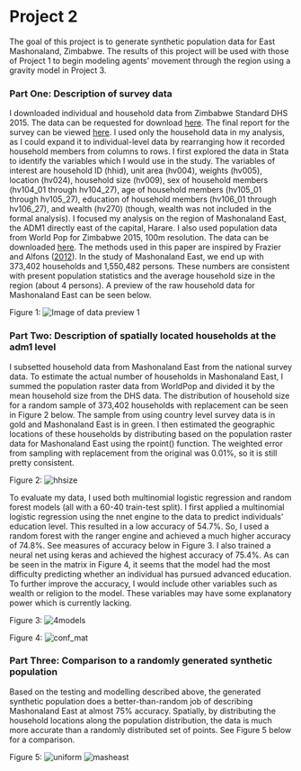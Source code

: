 # Project 2

The goal of this project is to generate synthetic population data for East Mashonaland, Zimbabwe. The results of this project will be used with those of Project 1 to begin modeling agents' movement through the region using a gravity model in Project 3.

### Part One: Description of survey data

I downloaded individual and household data from Zimbabwe Standard DHS 2015. The data can be requested for download [here](https://dhsprogram.com/data/dataset/Zimbabwe_Standard-DHS_2015.cfm?flag=1). The final report for the survey can be viewed [here](https://dhsprogram.com/pubs/pdf/FR322/FR322.pdf). I used only the household data in my analysis, as I could expand it to individual-level data by rearranging how it recorded household members from columns to rows. I first explored the data in Stata to identify the variables which I would use in the study. The variables of interest are household ID (hhid), unit area (hv004), weights (hv005), location (hv024), household size (hv009), sex of household members (hv104_01 through hv104_27), age of household members (hv105_01 through hv105_27), education of household members (hv106_01 through hv106_27), and wealth (hv270) (though, wealth was not included in the formal analysis). I focused my analysis on the region of Mashonaland East, the ADM1 directly east of the capital, Harare. I also used population data from World Pop for Zimbabwe 2015, 100m resolution. The data can be downloaded [here](https://www.worldpop.org/geodata/summary?id=5209). The methods used in this paper are inspired by Frazier and Alfons ([2012](https://papers.ssrn.com/sol3/papers.cfm?abstract_id=2086345)). In the study of Mashonaland East, we end up with 373,402 households and 1,550,482 persons. These numbers are consistent with present population statistics and the average household size in the region (about 4 persons). A preview of the raw household data for Mashonaland East can be seen below.

Figure 1:
![Image of data preview 1](data_preview1.PNG)

### Part Two: Description of spatially located households at the adm1 level

I subsetted household data from Mashonaland East from the national survey data. To estimate the actual number of households in Mashonaland East, I summed the population raster data from WorldPop and divided it by the mean household size from the DHS data. The distribution of household size for a random sample of 373,402 households with replacement can be seen in Figure 2 below. The sample from using country level survey data is in gold and Mashonaland East is in green. I then estimated the geographic locations of these households by distributing based on the population raster data for Mashonaland East using the rpoint() function. The weighted error from sampling with replacement from the original was 0.01%, so it is still pretty consistent.

Figure 2:
![hhsize](hh_size.png)

To evaluate my data, I used both multinomial logistic regression and random forest models (all with a 60-40 train-test split). I first applied a multinomial logistic regression using the nnet engine to the data to predict individuals' education level. This resulted in a low accuracy of 54.7%. So, I used a random forest with the ranger engine and achieved a much higher accuracy of 74.8%. See measures of accuracy below in Figure 3. I also trained a neural net using keras and achieved the highest accuracy of 75.4%. As can be seen in the matrix in Figure 4, it seems that the model had the most difficulty predicting whether an individual has pursued advanced education. To further improve the accuracy, I would include other variables such as wealth or religion to the model. These variables may have some explanatory power which is currently lacking.

Figure 3:
![4models](4models.PNG)

Figure 4:
![conf_mat](nnet_conf_mat.PNG)

### Part Three: Comparison to a randomly generated synthetic population

Based on the testing and modelling described above, the generated synthetic population does a better-than-random job of describing Mashonaland East at almost 75% accuracy. Spatially, by distributing the household locations along the population distribution, the data is much more accurate than a randomly distributed set of points. See Figure 5 below for a comparison.

Figure 5:
![uniform](uniform.png)
![masheast](masheast.png)
